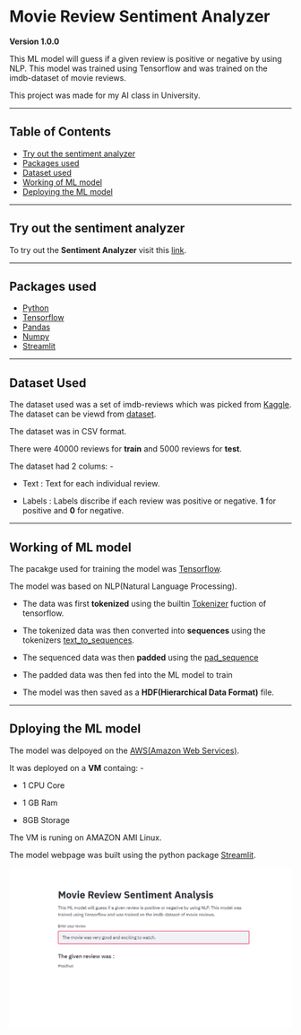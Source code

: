 # Movie Review Sentiment Analyzer 

**Version 1.0.0**

This ML model will guess if a given review is positive or negative by using NLP. This model was trained using Tensorflow and was trained on the imdb-dataset of movie reviews.

This project was made for my AI class in University.

---

## Table of Contents
- [Try out the sentiment analyzer](#try-out-the-sentiment-analyzer)
- [Packages used](#packages-used)
- [Dataset used](#dataset-used)
- [Working of ML model](#working-of-ml-model)
- [Deploying the ML model](#deploying-the-ml-model)

---

## Try out the sentiment analyzer

To try out the **Sentiment Analyzer** visit this [link](https://bit.ly/3aRb63E).

---

## Packages used

- [Python](https://www.python.org/)
- [Tensorflow](https://www.tensorflow.org/)
- [Pandas](https://pandas.pydata.org/)
- [Numpy](https://numpy.org/)
- [Streamlit](https://www.streamlit.io/)

---

## Dataset Used

The dataset used was a set of imdb-reviews which was picked from [Kaggle](https://www.kaggle.com/). The dataset can be viewd from [dataset](https://www.kaggle.com/columbine/imdb-dataset-sentiment-analysis-in-csv-format).

The dataset was in CSV format.

There were 40000 reviews for **train** and 5000 reviews for **test**.

The dataset had 2 colums: -

- Text : Text for each individual review.

- Labels : Labels discribe if each review was positive or negative. **1** for positive and **0** for negative.

---

## Working of ML model

The pacakge used for training the model was [Tensorflow](https://www.tensorflow.org/).

The model was based on NLP(Natural Language Processing).

- The data was first **tokenized** using the builtin [Tokenizer](https://www.tensorflow.org/api_docs/python/tf/keras/preprocessing/text/Tokenizer) fuction of tensorflow.

- The tokenized data was then converted into **sequences** using the tokenizers [text_to_sequences](https://www.tensorflow.org/api_docs/python/tf/keras/preprocessing/text/Tokenizer#texts_to_sequences).

- The sequenced data was then **padded** using the [pad_sequence](https://www.tensorflow.org/api_docs/python/tf/keras/preprocessing/sequence/pad_sequences)

- The padded data was then fed into the ML model to train

- The model was then saved as a **HDF(Hierarchical Data Format)** file.

---

## Dploying the ML model

The model was delpoyed on the [AWS(Amazon Web Services)](https://aws.amazon.com/).

It was deployed on a **VM** containg: - 

- 1 CPU Core

- 1 GB Ram

- 8GB Storage

The VM is runing on AMAZON AMI Linux.


The model webpage was built using the python package [Streamlit](https://www.streamlit.io/).


![](ml_model_screenshot.png)






